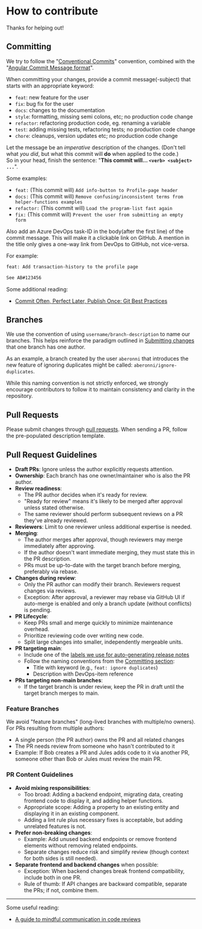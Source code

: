 # How to contribute

Thanks for helping out!

## Committing

We try to follow the "[Conventional Commits](https://www.conventionalcommits.org/en/v1.0.0/)" convention, combined with the "[Angular Commit Message format](https://github.com/angular/angular/blob/main/CONTRIBUTING.md#-commit-message-format)".

When committing your changes, provide a commit message(-subject) that starts with an appropriate keyword:

- `feat`: new feature for the user
- `fix`: bug fix for the user
- `docs`: changes to the documentation
- `style`: formatting, missing semi colons, etc; no production code change
- `refactor`: refactoring production code, eg. renaming a variable
- `test`: adding missing tests, refactoring tests; no production code change
- `chore`: cleanups, version updates etc; no production code change

Let the message be an _*imperative*_ description of the changes. (Don't tell what _you did_, but what this commit will **do** when applied to the code.)  
So in your head, finish the sentence: "**This commit will... `<verb> <subject> ...`**".

Some examples:

- `feat:` (This commit will) `Add info-button to Profile-page header`
- `docs:` (This commit will) `Remove confusing/inconsistent terms from helper-functions examples`
- `refactor:` (This commit will) `Load the program-list fast again`
- `fix:` (This commit will) `Prevent the user from submitting an empty form`

Also add an Azure DevOps task-ID in the body(after the first line) of the commit message. This will make it a clickable link on GitHub. A mention in the title only gives a one-way link from DevOps to GitHub, not vice-versa.

For example:

```txt
feat: Add transaction-history to the profile page

See AB#123456
```

Some additional reading:

- [Commit Often, Perfect Later, Publish Once: Git Best Practices](https://sethrobertson.github.io/GitBestPractices/)

## Branches

We use the convention of using `username/branch-description` to name our branches. This helps reinforce the paradigm outlined in [Submitting changes](#submitting-changes) that one branch has one author.

As an example, a branch created by the user `aberonni` that introduces the new feature of ignoring duplicates might be called: `aberonni/ignore-duplicates`.

While this naming convention is not strictly enforced, we strongly encourage contributors to follow it to maintain consistency and clarity in the repository.

## Pull Requests

Please submit changes through [pull requests](http://help.github.com/pull-requests/). When sending a PR, follow the pre-populated description template.

## Pull Request Guidelines

- **Draft PRs**: Ignore unless the author explicitly requests attention.
- **Ownership**: Each branch has one owner/maintainer who is also the PR author.
- **Review readiness**:
  - The PR author decides when it's ready for review.
  - "Ready for review" means it's likely to be merged after approval unless stated otherwise.
  - The same reviewer should perform subsequent reviews on a PR they've already reviewed.
- **Reviewers**: Limit to one reviewer unless additional expertise is needed.
- **Merging**:
  - The author merges after approval, though reviewers may merge immediately after approving.
  - If the author doesn't want immediate merging, they must state this in the PR description.
  - PRs must be up-to-date with the target branch before merging, preferably via rebase.
- **Changes during review**:
  - Only the PR author can modify their branch. Reviewers request changes via reviews.
  - Exception: After approval, a reviewer may rebase via GitHub UI if auto-merge is enabled and only a branch update (without conflicts) is pending.
- **PR Lifecycle**:
  - Keep PRs small and merge quickly to minimize maintenance overhead.
  - Prioritize reviewing code over writing new code.
  - Split large changes into smaller, independently mergeable units.
- **PR targeting main**:
  - Include one of the [labels we use for auto-generating release notes](../.github/release.yml)
  - Follow the naming conventions from the [Committing section](#committing):
    - Title with keyword (e.g., `feat: ignore duplicates`)
    - Description with DevOps-item reference
- **PRs targeting non-main branches**:
  - If the target branch is under review, keep the PR in draft until the target branch merges to main.

### Feature Branches

We avoid "feature branches" (long-lived branches with multiple/no owners). For PRs resulting from multiple authors:

- A single person (the PR author) owns the PR and all related changes
- The PR needs review from someone who hasn't contributed to it
- Example: If Bob creates a PR and Jules adds code to it via another PR, someone other than Bob or Jules must review the main PR.

### PR Content Guidelines

- **Avoid mixing responsibilities**:
  - Too broad: Adding a backend endpoint, migrating data, creating frontend code to display it, and adding helper functions.
  - Appropriate scope: Adding a property to an existing entity and displaying it in an existing component.
  - Adding a lint rule plus necessary fixes is acceptable, but adding unrelated features is not.
- **Prefer non-breaking changes**:
  - Example: Add unused backend endpoints or remove frontend elements without removing related endpoints.
  - Separate changes reduce risk and simplify review (though context for both sides is still needed).
- **Separate frontend and backend changes** when possible:
  - Exception: When backend changes break frontend compatibility, include both in one PR.
  - Rule of thumb: If API changes are backward compatible, separate the PRs; if not, combine them.

---

Some useful reading:

- [A guide to mindful communication in code reviews](https://kickstarter.engineering/a-guide-to-mindful-communication-in-code-reviews-48aab5282e5e)
